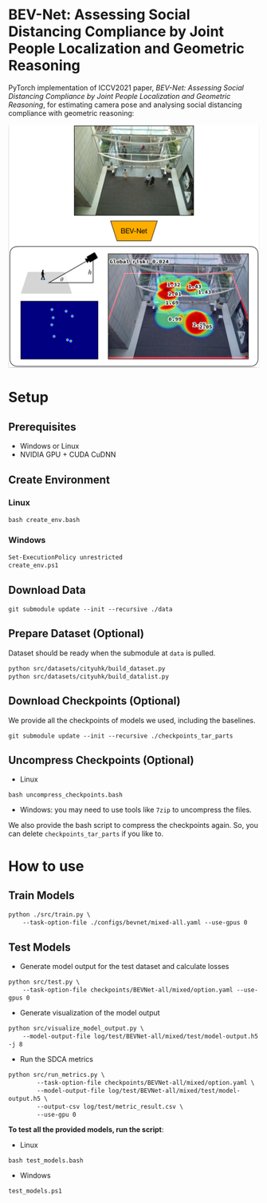 BEV-Net: Assessing Social Distancing Compliance by Joint People Localization and Geometric Reasoning
======

PyTorch implementation of ICCV2021 paper, *BEV-Net: Assessing Social 
Distancing Compliance by Joint People Localization and Geometric Reasoning*, 
for estimating camera pose and analysing social distancing compliance with 
geometric reasoning:

![](assets/teaser.png)

# Setup

## Prerequisites

- Windows or Linux
- NVIDIA GPU + CUDA CuDNN

## Create Environment

### Linux

```shell
bash create_env.bash
```

### Windows

```shell
Set-ExecutionPolicy unrestricted
create_env.ps1
```

## Download Data

```shell
git submodule update --init --recursive ./data
```

## Prepare Dataset (Optional)

Dataset should be ready when the submodule at `data` is pulled.

```shell
python src/datasets/cityuhk/build_dataset.py
python src/datasets/cityuhk/build_datalist.py
```

## Download Checkpoints (Optional)

We provide all the checkpoints of models we used, including the baselines.
```shell
git submodule update --init --recursive ./checkpoints_tar_parts
```

## Uncompress Checkpoints (Optional)

- Linux
```shell
bash uncompress_checkpoints.bash
```
- Windows: you may need to use tools like `7zip` to uncompress the files.

We also provide the bash script to compress the checkpoints again. So, you 
can delete `checkpoints_tar_parts` if you like to.

# How to use

## Train Models

```shell
python ./src/train.py \
    --task-option-file ./configs/bevnet/mixed-all.yaml --use-gpus 0
```

## Test Models

- Generate model output for the test dataset and calculate losses
```shell
python src/test.py \
    --task-option-file checkpoints/BEVNet-all/mixed/option.yaml --use-gpus 0
```
- Generate visualization of the model output
```shell
python src/visualize_model_output.py \
    --model-output-file log/test/BEVNet-all/mixed/test/model-output.h5 -j 8
```
- Run the SDCA metrics
```shell
python src/run_metrics.py \
        --task-option-file checkpoints/BEVNet-all/mixed/option.yaml \
        --model-output-file log/test/BEVNet-all/mixed/test/model-output.h5 \
        --output-csv log/test/metric_result.csv \
        --use-gpu 0
```

**To test all the provided models, run the script**:
- Linux
```shell
bash test_models.bash
```
- Windows
```shell
test_models.ps1
```
